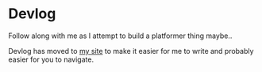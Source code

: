 # Devlog

Follow along with me as I attempt to build a platformer thing maybe..

Devlog has moved to [my site](https://jonoshields.com/gbagamejam2021/) to make it easier for me to write and probably easier for you to navigate.